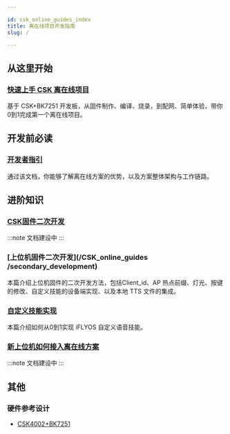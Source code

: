 ```yaml
---

id: csk_online_guides_index
title: 离在线项目开发指南
slug: /

---
```


## 从这里开始

### [快速上手 CSK 离在线项目](/CSK_online_guides/getting_start)

基于 CSK+BK7251 开发板，从固件制作、编译、烧录，到配网、简单体验，带你0到1完成第一个离在线项目。





## 开发前必读

### [开发者指引](/CSK_online_guides/developer_guides)

通过该文档，你能够了解离在线方案的优势，以及方案整体架构与工作链路。





## 进阶知识

### [CSK固件二次开发](/)

:::note
文档建设中
:::

### [上位机固件二次开发](/CSK_online_guides /secondary_development)

本篇介绍上位机固件的二次开发方法，包括Client_id、AP 热点前缀、灯光、按键的修改、自定义技能的设备端实现、以及本地 TTS 文件的集成。

### [自定义技能实现](https://doc.iflyos.cn/studio/#%E6%8A%80%E8%83%BD%E5%B7%A5%E4%BD%9C%E5%AE%A4%E7%AE%80%E4%BB%8B)

本篇介绍如何从0到1实现 iFLYOS 自定义语音技能。

### [新上位机如何接入离在线方案]()

:::note
文档建设中
:::





## 其他

### 硬件参考设计

- [CSK4002+BK7251](https://open.listenai.com/resource/open/doc_resource%2F%E7%A1%AC%E4%BB%B6%E8%AE%BE%E8%AE%A1%E6%8C%87%E5%8D%97%2F%E5%8E%9F%E7%90%86%E5%9B%BE%26PCB%E8%AE%BE%E8%AE%A1%E5%8F%82%E8%80%83%2FCSK4002%2BBK7251.zip)
